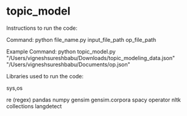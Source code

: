 # topic_model
Instructions to run the code:

Command:  python file_name.py input_file_path op_file_path

Example Command:  python topic_model.py "/Users/vigneshsureshbabu/Downloads/topic_modeling_data.json" "/Users/vigneshsureshbabu/Documents/op.json"

Libraries used to run the code:

sys,os

re (regex)
pandas
numpy
gensim
gensim.corpora
spacy
operator
nltk
collections
langdetect

